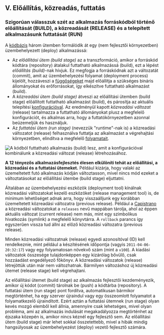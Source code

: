 ## V. Előállítás, közreadás, futtatás
### Szigorúan válasszuk szét az alkalmazás forráskódból történő előállítását (BUILD), a közreadását (RELEASE) és a telepített alkalmazásunk futtatását (RUN)

A [kódbázis](./codebase) három ütemben formálódik át egy (nem fejlesztői környezetben) üzembehelyezett (deploy) alkalmazássá:

* Az *előállítási ütem (build stage)* az a transzformáció, amikor a forráskód kódtára (repository) átalakul futtatható alkalmazássá (build), ezt a lépést *előállítás (build)*-nak hívjuk. Ez megfogja a forráskódnak azt a változatát (commit), amit az üzembehelyezési folyamat (deployment process) kijelölt, hozzáveszi a [függőségeket](./dependencies) majd előállítja a szükséges bináris állományokat és erőforrásokat, így elkészítve futtatható alkalmazást (build).
* A *közreadási ütem (build stage)* átveszi az előállítási ütemben (build stage) előállított futtatható alkalmazást (build), és párosítja az aktuális telepítési [konfigurációval](./config). Az eredményül kapott *közreadási változat* (release) tartalmazza a futtatható állományokat plusz a megfelelő konfigurációt, és alkalmas arra, hogy a futtatókörnyezetben azonnal beüzemeljük és használjuk.
* Az *futtatási ütem (run stage)* (nevezzük "runtime"-nak is) a közreadási változatot (release) felhasználva futtatja az alkalmazást a végrehajtási környezetben, elindítva a megfelelő [folyamatait](./processes).

![A kódból futtatható alkalmazás (build) lesz, amit a konfigurációval kombinálunk a közreadási változat (release) létrehozásához.](/images/release.png)

**A 12 tényezős alkalmazásfejlesztés élesen elkülöníti tehát az előállítási, a közreadási és a futtatási ütemeket.** Például kizárja, hogy valaki az üzemeltetett futó alkalmazás kódján változtasson, mivel nincs mód ezeket a változtatásokat az előállítási ütembe (build stage) eljuttatni.

Általában az üzembehelyezési eszközök (deployment tool) kínálnak közreadási változatokat kezelő eszközöket (release management tool) is, de minimum lehetőséget adnak arra, hogy visszaálljunk egy korábban üzemeltetett közreadási változatra (previous release). Például a [Capistrano](https://github.com/capistrano/capistrano/wiki) a közreadási változatokat a `releases` nevű mappában tárolja, ahol az éppen aktuális változat (current release) nem más, mint egy szimbolikus hivatkozás (symlink) a megfelelő könyvtárra. A `rollback` parancs így egyszerűen vissza tud állni az előző közreadási változatra (previous release).

Minden közreadási változatnak (release) egyedi azonosítóval (ID) kell rendelkeznie, mint például a készítésének időpontja (vagyis `2011-04-06-20:32:17`) vagy egy folyamatosan növekvő szám (mint a `v100`). A kiadási változatok összesége tulajdonképpen egy kizárólag bővülő, csak hozzáadást engedélyező főkönyv. A közreadási változatok (release) létrejöttük után már nem változhatnak. Bármilyen változáshoz új közreadási ütemet (release stage) kell végrehajtani.

Az előállítási ütemet (build stage) az alkalmazás fejlesztői kezdeményezik, amikor új kódot (commit) tárolnak be (push) a kódtárba (repository). A futtatási ütem (run stage) pont fordítva, automatikusan bármikor megtörténhet, ha egy szerver újraindul vagy egy összeomlott folyamatot a folyamatkezelő újraindított. Ezért aztán a futtatási ütemnek (run stage) olyan kevés mozgó elemből kell állnia, amennyire csak lehetséges, mivel olyan probléma, ami az alkalmazás indulását megakadályozza megtörténhet az éjszaka közepén is, amikor nincs kéznél egy fejlesztő sem. Az előállítási ütem (build stage) már lehet sokkal összetettebb, mivel a hibák mindig hangsúlyosak az üzembehelyezést (deploy) vezető fejlesztő számára.